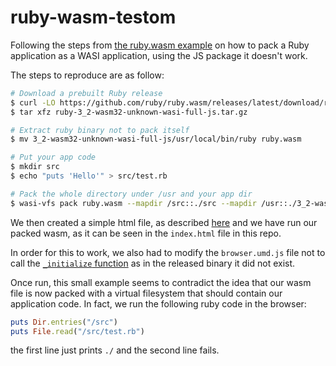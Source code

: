 # ruby-wasm-testom

Following the steps from [the ruby.wasm example](https://github.com/ruby/ruby.wasm#quick-example-how-to-package-your-ruby-application-as-a-wasi-application) on how to pack a Ruby application as a WASI application, using the JS package it doesn't work.

The steps to reproduce are as follow: 

```bash
# Download a prebuilt Ruby release
$ curl -LO https://github.com/ruby/ruby.wasm/releases/latest/download/ruby-3_2-wasm32-unknown-wasi-full-js.tar.gz
$ tar xfz ruby-3_2-wasm32-unknown-wasi-full-js.tar.gz

# Extract ruby binary not to pack itself
$ mv 3_2-wasm32-unknown-wasi-full-js/usr/local/bin/ruby ruby.wasm

# Put your app code
$ mkdir src
$ echo "puts 'Hello'" > src/test.rb

# Pack the whole directory under /usr and your app dir
$ wasi-vfs pack ruby.wasm --mapdir /src::./src --mapdir /usr::./3_2-wasm32-unknown-wasi-full-js/usr -o pr.wasm
```

We then created a simple html file, as described [here](https://github.com/ruby/ruby.wasm/tree/main/packages/npm-packages/ruby-3_2-wasm-wasi#quick-start-for-browser) and we have
run our packed wasm, as it can be seen in the `index.html` file in this repo.

In order for this to work, we also had to modify the `browser.umd.js` file not to call the [`_initialize` function](https://github.com/ruby/ruby.wasm/blob/394841d142fabc2287e7f918a605c7009e545846/packages/npm-packages/ruby-wasm-wasi/src/browser.ts#L97) as in the released binary it did not exist.

Once run, this small example seems to contradict the idea that our wasm file is now packed with a virtual filesystem that should contain our application code. In fact, we run the following ruby code in the
browser:

```ruby 
puts Dir.entries("/src")
puts File.read("/src/test.rb")
```

the first line just prints `./` and the second line fails.
